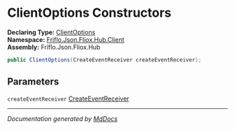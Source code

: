 ﻿<!--  
  <auto-generated>   
    The contents of this file were generated by a tool.  
    Changes to this file may be list if the file is regenerated  
  </auto-generated>   
-->

# ClientOptions Constructors

**Declaring Type:** [ClientOptions](../index.md)  
**Namespace:** [Friflo.Json.Fliox.Hub.Client](../../index.md)  
**Assembly:** Friflo.Json.Fliox.Hub

```csharp
public ClientOptions(CreateEventReceiver createEventReceiver);
```

## Parameters

`createEventReceiver`  [CreateEventReceiver](../../CreateEventReceiver/index.md)

___

*Documentation generated by [MdDocs](https://github.com/ap0llo/mddocs)*
